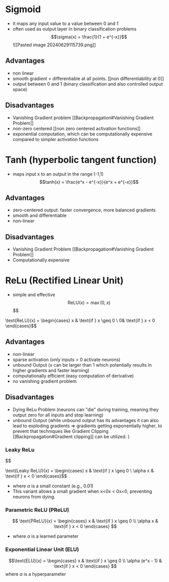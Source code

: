 # Sigmoid
- it maps any input value to a value between 0 and 1
- often used as output layer in binary classification problems 
$$\sigma(x) = \frac{1}{1 + e^{-x}}$$
![[Pasted image 20240629115739.png]]
## Advantages
- non linear
- smooth gradient = differentiable at all points. [[non differentiability at 0]]
- output between 0 and 1 (binary classification and also controlled output space)
## Disadvantages
- Vanishing Gradient problem [[Backpropagation#Vanishing Gradient Problem]]
- non-zero centered [[non zero centered activation functions]]
- exponential computation, which can be computationally expensive compared to simpler activation functions

# Tanh (hyperbolic tangent function)
- maps input x to an output in the range (-1,1)
$$tanh(x) = \frac{e^x - e^{-x}}{e^x + e^{-x}}$$
## Advantages
- zero-centered output. faster convergence, more balanced gradients 
- smooth and differentiable
- non-linear

## Disadvantages
- Vanishing Gradient Problem [[Backpropagation#Vanishing Gradient Problem]]
- Computationally expensive 

# ReLu (Rectified Linear Unit)
- simple and effective
$$\text{ReLU}(x) = \max(0, x)$$
$$

\text{ReLU}(x) = \begin{cases} 
x & \text{if } x \geq 0 \\
0& \text{if } x < 0 
\end{cases}$$
## Advantages
- non-linear
- sparse activation (only inputs > 0 activate neurons)
- unbound Output (x can be larger than 1 which potentially results in higher gradients and faster learning)
- computationally efficient (easy computation of derivative)
- no vanishing gradient problem
## Disadvantages
- Dying ReLu Problem (neurons can "die" during training, meaning they output zero for all inputs and stop learning)
- unbound Output (while unbound output has its advantages it can also lead to exploding gradients => gradients getting exponentially higher, to prevent that techniques like Gradient Clipping [[Backpropagation#Gradient clipping]] can be utilized. )

### Leaky ReLu
$$

\text{Leaky ReLU}(x) = \begin{cases} 
x & \text{if } x \geq 0 \\
\alpha x & \text{if } x < 0 
\end{cases}$$
- where $\alpha$ is a small constant (e.g., 0.01)
- This variant allows a small gradient when x<0x < 0x<0, preventing neurons from dying.

### Parametric ReLU (PReLU)
$$
\text{PReLU}(x) = \begin{cases} 
x & \text{if } x \geq 0 \\
\alpha x & \text{if } x < 0 
\end{cases}
$$
- where $\alpha$ is a learned parameter

### Exponential Linear Unit (ELU)

$$\text{ELU}(x) = \begin{cases} 
x & \text{if } x \geq 0 \\
\alpha (e^x - 1) & \text{if } x < 0 
\end{cases}
$$
where $\alpha$ is a hyperparameter


